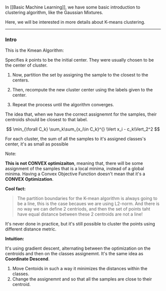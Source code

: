 In [[Basic Machine Learning]], we have some basic introduction to clustering algorithm, like the Gaussian Mixtures. 

Here, we will be interested in more details about K-means clustering. 

---
### **Intro**

This is the Kmean Algorithm: 

Specifies $k$ points to be the initial center. They were usually chosen to be the center of cluster. 

1. Now, partition the set by assigning the sample to the closest to the centers. 

2. Then, recompute the new cluster center using the labels given to the center. 

3. Repeat the process until the algorithm converges. 

The idea that, when we have the correct assignemnt for the samples, their centroids should be closest to that label. 

$$
\min_{\forall C_k}
\sum_k\sum_{x_i\in C_k}^{} \Vert x_i - c_k\Vert_2^2
$$


For each cluster, the sum of all the samples to it's assigned classes's center, it's as small as possible 

Note: 

**This is not CONVEX optimizaiton**, meaning that, there will be some assignment of the samples that is a local minima, instead of a global minima. Having a Convex Objective Function doesn't mean that it's a **CONVEX Optimization**. 

**Cool fact:**

> The partition boundaries for the K-mean algorithm is always going to be a line, this is the case becaues we are using L2-norm. And there is no way we can define 2 centriods, and then the set of points taht have equal distance between these 2 centroids are not a line!

It's never done in practice, but it's still possible to cluster the points using different distance metric. 

**Intuition:** 

It's using gradient descent, alternating between the optimization on the centroids and then on the classes assignemnt. It's the same idea as **Coordinate Descend**. 

1. Move Centoids in such a way it minimizes the distances within the classes. 
2. Change the assignemnt and so that all the samples are close to their centroid. 



